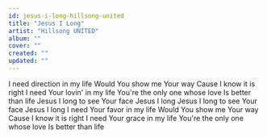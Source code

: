 ```yaml
---
id: jesus-i-long-hillsong-united
title: "Jesus I Long"
artist: "Hillsong UNITED"
album: ""
cover: ""
created: ""
updated: ""
---
```


I need direction in my life
Would You show me Your way
Cause I know it is right
I need Your lovin' in my life
You're the only one whose love
Is better than life
Jesus I long to see Your face
Jesus I long
Jesus I long to see Your face
Jesus I long
I need Your favor in my life
Would You show me Your way
Cause I know it is right
I need Your grace in my life
You're the only one whose love
Is better than life